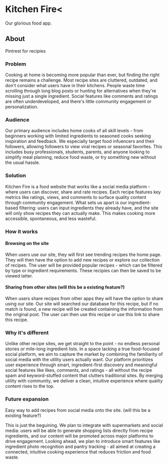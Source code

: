 # Kitchen Fire<
Our glorious food app.

## About
Pintrest for recipies

### Problem
Cooking at home is becoming more popular than ever, but finding the right recipe remains a challenge. Most recipe sites are cluttered, outdated, and don't consider what users have in their kitchens. People waste time scrolling through long blog posts or hunting for alternatives when they're missing just a single ingredient. Social features like comments and ratings are often underdeveloped, and there's little community engagement or personalization.

### Audience
Our primary audience includes home cooks of all skill levels - from beginners working with limited ingredients to seasoned cooks seeking inspiration and feedback. We especially target food infuencers and their followers, allowing followers to view viral recipes or seasonal favorites. This includes busy professionals, students, parents, and anyone looking to simplify meal planning, reduce food waste, or try something new without the usual hassle.
### Solution
Kitchen Fire is a food website that works like a social media platform - where users can discover, share and rate recipes. Each recipe features key metrics like ratings, views, and comments to surface quality content through community engagement. What sets us apart is our ingredient-based filtering: users can input ingredients they already have, and the site will only show recipes they can actually make. This makes cooking more accessible, spontaneous, and less wasteful.

### How it works

#### Browsing on the site
When users use our site, they will first see trending recipes the home page. They will then have the option to add new recipes or explore our collection of recipes. The user will be provided popular recipes - which can be filtered by type or ingredient requirements. These recipies can then be saved to be viewed latter.

#### Sharing from other sites (will this be a existing feature?)
When users share recipes from other apps they will have the option to share using our site. Our site will searched our database for this recipe, but if no match is found, a new recipe will be created containing the information from the original post. The user can then use this recipe or use this link to share this recipe.

### Why it's different
Unlike other recipe sites, we get straight to the point - no endless personal stories or mile-long ingredient lists. In a space lacking a true food-focused social platform, we aim to capture the market by combining the familiarity of social media with the utility users actually want. Our platform prioritizes user experience through smart, ingredient-first discovery and meaningful social features like likes, comments, and ratings - all without the recipe spam and keyword-stuffed content that clutters traditional sites. By merging utility with community, we deliver a clean, intuitive experience where quality content rises to the top.

### Future expansion
Easy way to add recipes from social media onto the site. (will this be a existing feature?)

This is just the beguining. We plan to integrate with supermarkets and social media: users will be able to generate shopping lists directly from recipe ingredients, and our content will be promoted across major platforms to drive engagement. Looking ahead, we plan to introduce smart features like ingredient photo recognition and pantry tracking - all aimed at creating a connected, intuitive cooking experience that reduces friction and food waste.
